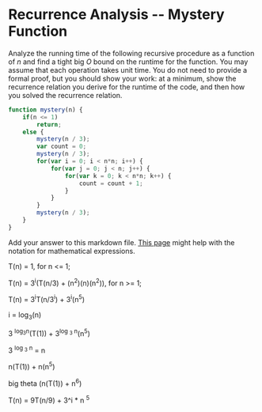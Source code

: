# Recurrence Analysis -- Mystery Function

Analyze the running time of the following recursive procedure as a function of
$n$ and find a tight big $O$ bound on the runtime for the function. You may
assume that each operation takes unit time. You do not need to provide a formal
proof, but you should show your work: at a minimum, show the recurrence relation
you derive for the runtime of the code, and then how you solved the recurrence
relation.

```javascript
function mystery(n) {
    if(n <= 1)
        return;
    else {
        mystery(n / 3);
        var count = 0;
        mystery(n / 3);
        for(var i = 0; i < n*n; i++) {
            for(var j = 0; j < n; j++) {
                for(var k = 0; k < n*n; k++) {
                    count = count + 1;
                }
            }
        }
        mystery(n / 3);
    }
}
```

Add your answer to this markdown file. [This
page](https://docs.github.com/en/get-started/writing-on-github/working-with-advanced-formatting/writing-mathematical-expressions)
might help with the notation for mathematical expressions.



T(n) = 1, for n <= 1;

T(n) = 3<sup>i</sup>(T(n/3) + (n<sup>2</sup>)(n)(n<sup>2</sup>)), for n >= 1;

T(n) = 3<sup>i</sup>T(n/3<sup>i</sup>) + 3<sup>i</sup>(n<sup>5</sup>)

i = log<sub>3</sub>(n)

3 <sup>log<sub>3</sub>n</sup>(T(1)) + 3<sup>log <sub>3</sub> n</sup>(n<sup>5</sup>)

3 <sup>log <sub>3</sub> n</sup> = n

n(T(1)) + n(n<sup>5</sup>)

big theta (n(T(1)) + n<sup>6</sup>)

T(n) = 9T(n/9) + 3^i * n <sup>5</sup>

